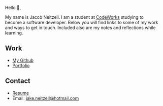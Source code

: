 Hello 👋, 

My name is Jacob Neitzell. I am a student at [CodeWorks](https://boisecodeworks.com) studying to become a software developer. Below you will find links to some of my work and ways to get in touch. Included also are my notes and reflections while learning. 

## Work

  + [My Github](https://github.com/JacobNeitzell)
  + [Portfolio](https://JacobNeitzell.github.io/)

## Contact

  + [Resume](https://JacobNeitzell.github.io/resume)
  + Email: jake.neitzell@hotmail.com
  
